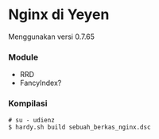 # Nginx di Yeyen

Menggunakan versi 0.7.65

### Module
* RRD
* FancyIndex?

### Kompilasi

```
# su - udienz
$ hardy.sh build sebuah_berkas_nginx.dsc
```

